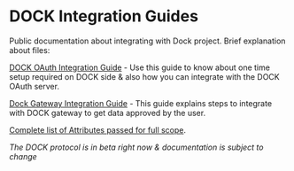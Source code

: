 # DOCK Integration Guides
Public documentation about integrating with Dock project. Brief explanation about files:

[DOCK OAuth Integration Guide](oauth.rst) - Use this guide to know about one time setup required on DOCK side & also how you can integrate with the DOCK OAuth server.

[Dock Gateway Integration Guide](gateway.rst) - This guide explains steps to integrate with DOCK gateway to get data approved by the user.

[Complete list of Attributes passed for full scope](dock-full-scope-data.rst).

_The DOCK protocol is in beta right now & documentation is subject to change_
